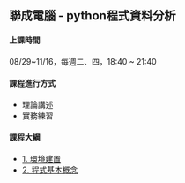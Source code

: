 ## 聯成電腦 - python程式資料分析

#### 上課時間

08/29~11/16，每週二、四，18:40 ~ 21:40

#### 課程進行方式

- 理論講述
- 實務練習

#### 課程大綱
- [1. 環境建置](http://mirdex.github.io/Python_20230829/1.%20environment.slides.html)
- [2. 程式基本概念](http://mirdex.github.io/Python_20230829/2.%20basic%20concept.slides.html)

